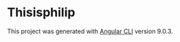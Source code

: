 # Thisisphilip

This project was generated with [Angular CLI](https://github.com/angular/angular-cli) version 9.0.3.

